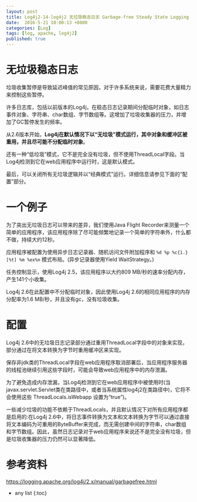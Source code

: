 ```yaml
---
layout: post
title: Log4j2-14-log4j2 无垃圾稳态日志 Garbage-free Steady State Logging
date:  2016-5-21 10:00:13 +0800
categories: [Log]
tags: [log, apache, log4j2]
published: true
---
```



# 无垃圾稳态日志

垃圾收集暂停是导致延迟峰值的常见原因，对于许多系统来说，需要花费大量精力来控制这些暂停。

许多日志库，包括以前版本的Log4j，在稳态日志记录期间分配临时对象，如日志事件对象、字符串、char数组、字节数组等。这增加了垃圾收集器的压力，并增加了GC暂停发生的频率。

从2.6版本开始，**Log4j在默认情况下以“无垃圾”模式运行，其中对象和缓冲区被重用，并且尽可能不分配临时对象**。

还有一种“低垃圾”模式，它不是完全没有垃圾，但不使用ThreadLocal字段。当Log4j检测到它在web应用程序中运行时，这是默认模式。

最后，可以关闭所有无垃圾逻辑并以“经典模式”运行。详细信息请参见下面的“配置”部分。 

# 一个例子

为了突出无垃圾日志可以带来的差异，我们使用Java Flight Recorder来测量一个简单的应用程序，该应用程序除了尽可能频繁地记录一个简单的字符串外，什么都不做，持续大约12秒。

应用程序被配置为使用异步日志记录器、随机访问文件附加程序和 `%d %p %c{1.} [%t] %m %ex%n` 模式布局。(异步记录器使用Yield WaitStrategy。)

任务控制显示，使用Log4j 2.5，该应用程序以大约809 MB/秒的速率分配内存，产生141个小收集。

Log4j 2.6在此配置中不分配临时对象，因此使用Log4j 2.6的相同应用程序的内存分配率为1.6 MB/秒，并且没有gc，没有垃圾收集。

# 配置

Log4j 2.6中的无垃圾日志记录部分通过重用ThreadLocal字段中的对象来实现，部分通过在将文本转换为字节时重用缓冲区来实现。

保存非jdk类的ThreadLocal字段在web应用程序取消部署后，当应用程序服务器的线程池继续引用这些字段时，可能会导致web应用程序中的内存泄漏。

为了避免造成内存泄漏，当Log4j检测到它在web应用程序中被使用时(当javax.servlet.Servlet类在类路径中，或者当系统属性log4j2在类路径中)，它将不会使用这些 ThreadLocals.isWebapp 设置为“true”)。

一些减少垃圾的功能不依赖于ThreadLocals，并且默认情况下对所有应用程序都是启用的:在Log4j 2.6中，将日志事件转换为文本和文本转换为字节可以通过直接将文本编码为可重用的ByteBuffer来完成，而无需创建中间的字符串，char数组和字节数组。因此，虽然日志记录对于web应用程序来说还不是完全没有垃圾，但是垃圾收集器的压力仍然可以显著降低。

# 参考资料

https://logging.apache.org/log4j/2.x/manual/garbagefree.html

* any list
{:toc}
